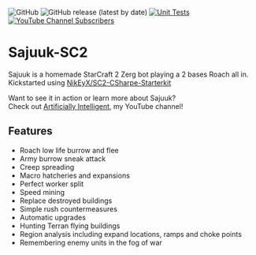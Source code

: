 ![GitHub](https://img.shields.io/github/license/guillaume-docquier/Sajuuk-SC2?color=blue&label=License)
![GitHub release (latest by date)](https://img.shields.io/github/v/release/Guillaume-Docquier/Sajuuk-SC2?label=Latest)
[![Unit Tests](https://github.com/Guillaume-Docquier/Sajuuk-SC2/actions/workflows/dotnet.yml/badge.svg)](https://github.com/Guillaume-Docquier/Sajuuk-SC2/actions/workflows/dotnet.yml)
[![YouTube Channel Subscribers](https://img.shields.io/youtube/channel/subscribers/UC_KAanPGVoL4Ppz2FORKoqA?style=social)](https://www.youtube.com/channel/UC_KAanPGVoL4Ppz2FORKoqA)

# Sajuuk-SC2
Sajuuk is a homemade StarCraft 2 Zerg bot playing a 2 bases Roach all in.  
Kickstarted using [NikEyX/SC2-CSharpe-Starterkit](https://github.com/NikEyX/SC2-CSharpe-Starterkit)

Want to see it in action or learn more about Sajuuk?  
Check out [Artificially Intelligent](https://www.youtube.com/channel/UC_KAanPGVoL4Ppz2FORKoqA), my YouTube channel!

## Features

- Roach low life burrow and flee
- Army burrow sneak attack
- Creep spreading
- Macro hatcheries and expansions
- Perfect worker split
- Speed mining
- Replace destroyed buildings
- Simple rush countermeasures
- Automatic upgrades
- Hunting Terran flying buildings
- Region analysis including expand locations, ramps and choke points
- Remembering enemy units in the fog of war
